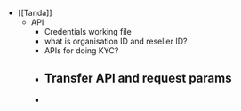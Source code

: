 - [[Tanda]]
	- API
		- Credentials working file
		- what is organisation ID and reseller ID?
		- APIs for doing KYC?
		- Transfer API and request params
			-
		-